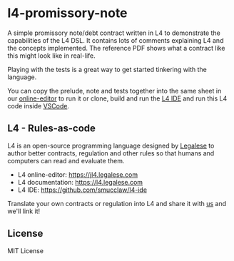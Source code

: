 # l4-promissory-note

A simple promissory note/debt contract written in L4 to demonstrate the capabilities of the L4 DSL.
It contains lots of comments explaining L4 and the concepts implemented. The reference PDF shows what a contract like this
might look like in real-life.

Playing with the tests is a great way to get started tinkering with the language.

You can copy the prelude, note and tests together into the same sheet in our [online-editor](https://jl4.legalese.com) to run it
or clone, build and run the [L4 IDE](https://github.com/smucclaw/l4-ide) and run this L4 code inside [VSCode](https://code.visualstudio.com).


## L4 - Rules-as-code

L4 is an open-source programming language designed by [Legalese](https://legalese.com) to author better
contracts, regulation and other rules so that humans and computers can read and evaluate them.

- L4 online-editor:   https://jl4.legalese.com
- L4 documentation:   https://l4.legalese.com
- L4 IDE:             https://github.com/smucclaw/l4-ide

Translate your own contracts or regulation into L4 and share it with [us](mailto:thomas@legalese.com) and we'll link it!


## License

MIT License


